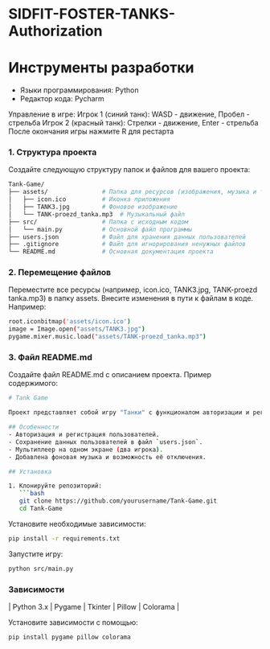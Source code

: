 # SIDFIT-FOSTER-TANKS-Authorization
# Инструменты разработки

* Языки программирования: Python
* Редактор кода: Pycharm
  
Управление в игре:
Игрок 1 (синий танк): WASD - движение, Пробел - стрельба
Игрок 2 (красный танк): Стрелки - движение, Enter - стрельба
После окончания игры нажмите R для рестарта

### 1. Структура проекта
Создайте следующую структуру папок и файлов для вашего проекта:
``` bash
Tank-Game/
├── assets/               # Папка для ресурсов (изображения, музыка и т.д.)
│   ├── icon.ico          # Иконка приложения
│   ├── TANK3.jpg         # Фоновое изображение
│   └── TANK-proezd_tanka.mp3  # Музыкальный файл
├── src/                  # Папка с исходным кодом
│   └── main.py           # Основной файл программы
├── users.json            # Файл для хранения данных пользователей
├── .gitignore            # Файл для игнорирования ненужных файлов
└── README.md             # Основная документация проекта
```
### 2. Перемещение файлов
Переместите все ресурсы (например, icon.ico, TANK3.jpg, TANK-proezd tanka.mp3) в папку assets.
Внесите изменения в пути к файлам в коде. Например:
``` bash
root.iconbitmap('assets/icon.ico')
image = Image.open("assets/TANK3.jpg")
pygame.mixer.music.load("assets/TANK-proezd_tanka.mp3")
```
### 3. Файл README.md
Создайте файл README.md с описанием проекта. Пример содержимого:
``` bash
# Tank Game

Проект представляет собой игру "Танки" с функционалом авторизации и регистрации пользователей. После входа в систему пользователь может запустить игру.

## Особенности
- Авторизация и регистрация пользователей.
- Сохранение данных пользователей в файл `users.json`.
- Мультиплеер на одном экране (два игрока).
- Добавлена фоновая музыка и возможность её отключения.

## Установка

1. Клонируйте репозиторий:
   ```bash
   git clone https://github.com/yourusername/Tank-Game.git 
   cd Tank-Game
```
Установите необходимые зависимости:
``` bash
pip install -r requirements.txt
```
Запустите игру:
``` bash
python src/main.py
```

### Зависимости

| Python 3.x | Pygame | Tkinter | Pillow | Colorama |

Установите зависимости с помощью:
``` bash
pip install pygame pillow colorama
```
